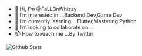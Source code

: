 - 👋 Hi, I’m @FaLL3nWhizzy
- 👀 I’m interested in ...Backend Dev,Game Dev
- 🌱 I’m currently learning ...Flutter,Mastering Python
- 💞️ I’m looking to collaborate on ...
- 📫 How to reach me ...By Twitter

<!---
FaLL3nWhizzy/FaLL3nWhizzy is a ✨ special ✨ repository because its `README.md` (this file) appears on your GitHub profile.
You can click the Preview link to take a look at your changes.
--->


![Github Stats](https://github-readme-stats.vercel.app/api?username=FaLL3nWhizzy&count_private=true&show_icons=true&theme=radical)

<!---
![Top Launguage](https://github-readme-stats.vercel.app/api/top-langs/?username=FaLL3nWhizzy&show_icons=true&theme=radical)
--->
